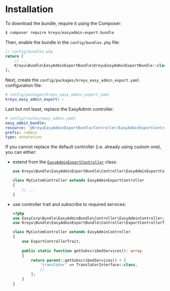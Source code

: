 
# Installation

To download the bundle, require it using the Composer:

```bash
$ composer require kreyu/easyadmin-export-bundle
```

Then, enable the bundle in the `config/bundles.php` file: 

```php
// config/bundles.php
return [
    // ...
    Kreyu\Bundle\EasyAdminExportBundle\KreyuEasyAdminExportBundle::class => ['all' => true],
];
```

Next, create the `config/packages/kreyu_easy_admin_export.yaml` configuration file:  
      
```yaml
# config/packages/kreyu_easy_admin_export.yaml
kreyu_easy_admin_export: ~
```

Last but not least, replace the EasyAdmin controller:
                    
```yaml
# config/routes/easy_admin.yaml
easy_admin_bundle:
resource: '@KreyuEasyAdminExportBundle/Controller/EasyAdminExportController.php'
prefix: /admin
type: annotation
```

If you cannot replace the default controller (i.e. already using custom one), you can either:
 - extend from the [`EasyAdminExportController`](../src/Controller/EasyAdminExportController.php) class:  

    ```php
    use Kreyu\Bundle\EasyAdminExportBundle\Controller\EasyAdminExportController;
    
    class MyCustomController extends EasyAdminExportController
    {
        // ...
    }
    ```
 - use controller trait and subscribe to required services:  
 
    ```php
    <?php
    use EasyCorp\Bundle\EasyAdminBundle\Controller\EasyAdminController;
    use Kreyu\Bundle\EasyAdminExportBundle\Controller\ExportControllerTrait;
    
    class MyCustomController extends EasyAdminController
    {
        use ExportControllerTrait;
        
        public static function getSubscribedServices(): array
        {
            return parent::getSubscribedServices() + [
                'translator' => TranslatorInterface::class,
                // ...
            ];
        }
    }
    ```

